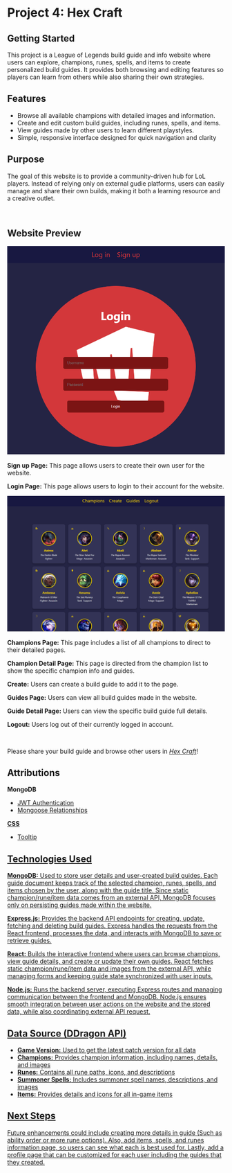 <h1>Project 4: Hex Craft</h1>
<h2>Getting Started</h2>
<p>
This project is a League of Legends build guide and info website where users can explore, champions, runes, spells, and items to create personalized build guides. It provides both browsing and editing features so players can learn from others while also sharing their own strategies.
</p>
<h2>Features</h2>
<ul>
<li>Browse all available champions with detailed images and information.</li>
<li>Create and edit custom build guides, including runes, spells, and items.</li>
<li>View guides made by other users to learn different playstyles.</li>
<li>Simple, responsive interface designed for quick navigation and clarity</li>
</ul>
<h2>Purpose</h2>
<p>
The goal of this website is to provide a community-driven hub for LoL players. Instead of relying only on external gudie platforms, users can easily manage and share their own builds, making it both a learning resource and a creative outlet.
</p>
</br>
<h2>Website Preview</h2>
<img src="./sign-up.png">
<p>
<b>Sign up Page:</b> This page allows users to create their own user for the website.
</p>
<p>
<b>Login Page:</b> This page allows users to login to their account for the website.
</p>
<img src="./PagePic.png">
<p>
<b>Champions Page:</b> This page includes a list of all champions to direct to their detailed pages.
</p>
<p>
<b>Champion Detail Page:</b> This page is directed from the champion list to show the specific champion info and guides.
</p>
<p>
<b>Create:</b> Users can create a build guide to add it to the page.
</p>
<p>
<b>Guides Page:</b> Users can view all build guides made in the website.
</p>
<p>
<b>Guide Detail Page:</b> Users can view the specific build guide full details.
<p>
<b>Logout:</b> Users log out of their currently logged in account.
</p>
</br>
<p>Please share your build guide and browse other users in <i><a href="">Hex Craft</a></i>!</p>

<h2>Attributions</h2>
<p><b>MongoDB</b></p>
<ul>
<li><a href="https://github.com/GA-SEB-8/JWT-Auth-Frontend">JWT Authentication</li>
<li><a href="https://github.com/GA-SEB-8/Unit02-Week02-Day01-Mongoose-Relationships">Mongoose Relationships</li>
</ul>

<p><b>CSS</b></p>
<ul>
<li><a href="https://www.w3schools.com/css/css_tooltip.asp">Tooltip</li>
</ul>

<h2>Technologies Used</h2>
<p>
<b>MongoDB:</b> Used to store user details and user-created build guides. Each guide document keeps track of the selected champion, runes, spells, and items chosen by the user, along with the guide title. Since static champion/rune/item data comes from an external API, MongoDB focuses only on persisting guides made within the website.
</p>
<p>
<b>Express.js:</b> Provides the backend API endpoints for creating, update, fetching and deleting build guides. Express handles the requests from the React frontend, processes the data, and interacts with MongoDB to save or retrieve guides.
</p>
<p>
<b>React:</b> Builds the interactive frontend where users can browse champions, view guide details, and create or update their own guides. React fetches static champion/rune/item data and images from the external API, while managing forms and keeping guide state synchronized with user inputs. 
</p>
<p>
<b>Node.js:</b> Runs the backend server, executing Express routes and managing communication between the frontend and MongoDB. Node.js ensures smooth integration between user actions on the website and the stored data, while also coordinating external API request.
</p>
<h2>Data Source (DDragon API)</h2>
<ul>
<li><b><a href="https://ddragon.leagueoflegends.com/api/versions.json">Game Version:</b> Used to get the latest patch version for all data</li>
<li><b><a href="https://ddragon.leagueoflegends.com/cdn/15.18.1/data/en_US/champion.json">Champions:</b> Provides champion information, including names, details, and images</li>
<li><b><a href="https://ddragon.leagueoflegends.com/cdn/15.18.1/data/en_US/runesReforged.json">Runes:</b> Contains all rune paths, icons, and descriptions</li>
<li><b><a href="https://ddragon.leagueoflegends.com/cdn/15.18.1/data/en_US/summoner.json">Summoner Spells:</b> Includes summoner spell names, descriptions, and images</li>
<li><b><a href="https://ddragon.leagueoflegends.com/cdn/15.18.1/data/en_US/item.json">Items:</b> Provides details and icons for all in-game items</li>
</ul>
<h2>Next Steps</h2>
<p>
Future enhancements could include creating more details in guide (Such as ability order or more rune options). Also, add items, spells, and runes information page, so users can see what each is best used for. Lastly, add a profile page that can be customized for each user including the guides that they created.
</p>

